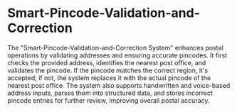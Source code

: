 # Smart-Pincode-Validation-and-Correction
The "Smart-Pincode-Validation-and-Correction System" enhances postal operations by validating addresses and ensuring accurate pincodes. It first checks the provided address, identifies the nearest post office, and validates the pincode. If the pincode matches the correct region, it's accepted; if not, the system replaces it with the actual pincode of the nearest post office. The system also supports handwritten and voice-based address inputs, parses them into structured data, and stores incorrect pincode entries for further review, improving overall postal accuracy.
